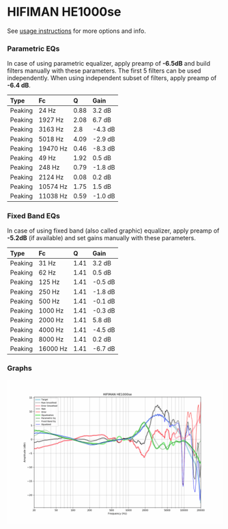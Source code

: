 # HIFIMAN HE1000se
See [usage instructions](https://github.com/jaakkopasanen/AutoEq#usage) for more options and info.

### Parametric EQs
In case of using parametric equalizer, apply preamp of **-6.5dB** and build filters manually
with these parameters. The first 5 filters can be used independently.
When using independent subset of filters, apply preamp of **-6.4 dB**.

| Type    | Fc       |    Q | Gain    |
|:--------|:---------|:-----|:--------|
| Peaking | 24 Hz    | 0.88 | 3.2 dB  |
| Peaking | 1927 Hz  | 2.08 | 6.7 dB  |
| Peaking | 3163 Hz  | 2.8  | -4.3 dB |
| Peaking | 5018 Hz  | 4.09 | -2.9 dB |
| Peaking | 19470 Hz | 0.46 | -8.3 dB |
| Peaking | 49 Hz    | 1.92 | 0.5 dB  |
| Peaking | 248 Hz   | 0.79 | -1.8 dB |
| Peaking | 2124 Hz  | 0.08 | 0.2 dB  |
| Peaking | 10574 Hz | 1.75 | 1.5 dB  |
| Peaking | 11038 Hz | 0.59 | -1.0 dB |

### Fixed Band EQs
In case of using fixed band (also called graphic) equalizer, apply preamp of **-5.2dB**
(if available) and set gains manually with these parameters.

| Type    | Fc       |    Q | Gain    |
|:--------|:---------|:-----|:--------|
| Peaking | 31 Hz    | 1.41 | 3.2 dB  |
| Peaking | 62 Hz    | 1.41 | 0.5 dB  |
| Peaking | 125 Hz   | 1.41 | -0.5 dB |
| Peaking | 250 Hz   | 1.41 | -1.8 dB |
| Peaking | 500 Hz   | 1.41 | -0.1 dB |
| Peaking | 1000 Hz  | 1.41 | -0.3 dB |
| Peaking | 2000 Hz  | 1.41 | 5.8 dB  |
| Peaking | 4000 Hz  | 1.41 | -4.5 dB |
| Peaking | 8000 Hz  | 1.41 | 0.2 dB  |
| Peaking | 16000 Hz | 1.41 | -6.7 dB |

### Graphs
![](./HIFIMAN%20HE1000se.png)